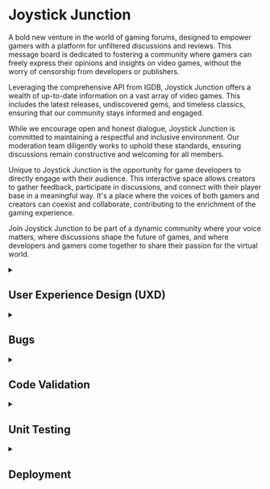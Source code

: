 # Joystick Junction

A bold new venture in the world of gaming forums, designed to empower gamers with a platform for unfiltered discussions and reviews. This message board is dedicated to fostering a community where gamers can freely express their opinions and insights on video games, without the worry of censorship from developers or publishers.

Leveraging the comprehensive API from IGDB, Joystick Junction offers a wealth of up-to-date information on a vast array of video games. This includes the latest releases, undiscovered gems, and timeless classics, ensuring that our community stays informed and engaged.

While we encourage open and honest dialogue, Joystick Junction is committed to maintaining a respectful and inclusive environment. Our moderation team diligently works to uphold these standards, ensuring discussions remain constructive and welcoming for all members.

Unique to Joystick Junction is the opportunity for game developers to directly engage with their audience. This interactive space allows creators to gather feedback, participate in discussions, and connect with their player base in a meaningful way. It's a place where the voices of both gamers and creators can coexist and collaborate, contributing to the enrichment of the gaming experience.

Join Joystick Junction to be part of a dynamic community where your voice matters, where discussions shape the future of games, and where developers and gamers come together to share their passion for the virtual world.

<details>
<summary><h2>User Experience Design (UXD)</h2></summary>

<details>
<summary><h3>Strategy</h3></summary>

<details>
<summary><h4>Theme 1: Community Engagement and Discussions</h4></summary>

##### Epic: Forum Functionality

###### USER STORY - Easy Site Navigation (First-Time Visitor): As a first-time visitor, I want to easily understand how to navigate and use the forum, so I can quickly get involved in discussions

###### USER STORY - Discover New Content (Frequent Visitor): As a frequent visitor, I want to see new or updated threads since my last visit, so I can stay engaged with current discussions

###### USER STORY - Resume Discussions (Returning Visitor): As a returning visitor, I want to be able to easily find and resume previous discussions I was involved in, so that I can keep engaged

</details>

<details>
<summary><h4>Theme 2: Gaming Information and Resources</h4></summary>

##### Epic: Integration with IGDB API

###### USER STORY - Access Game Information: As a gamer, I want to access up-to-date information on games so that I can stay informed about new and existing titles

###### USER STORY - View Game Reviews and Ratings: As a gamer, I want to see game reviews and ratings so that I can make informed decisions about what games to play

</details>

<details>
<summary><h4>Theme 3: Developer Interaction</h4></summary>

##### Epic: Developer Engagement Tools

###### USER STORY - Developer Profile Creation: As a game developer, I want to create a profile so that I can interact with the gaming community

###### USER STORY - Participate in Community Discussions: As a developer, I want to participate in discussions so that I can receive feedback and engage with my audience

###### USER STORY - Showcase New Games: As a developer, I want to showcase my new games so that I can attract potential players and receive early feedback

###### USER STORY - Developer Updates (Returning Visitor): As a returning visitor, I want notifications or a news feed feature that updates me on interactions or responses from game developers in threads I'm interested in

</details>

<details>
<summary><h4>Theme 4: User Experience and Accessibility</h4></summary>

##### Epic: Platform Usability

###### USER STORY - Intuitive Interface: As a user, I want a user-friendly interface so that I can easily navigate the forum

###### USER STORY - Accessibility Features: As a user with disabilities, I want accessibility features so that I can comfortably use the platform

</details>

<details>
<summary><h4>Theme 5: Account Management</h4></summary>

##### Epic: User Profile Management

###### USER STORY - Update Personal Information: As a user, I want to update my personal information so that my profile reflects my current details

###### USER STORY - Add or Change Profile Image: As a user, I want to add or change my profile image so that my profile is more personalised

###### USER STORY - Customise Notifications: As a user, I want to customise my notification settings so that I can control what alerts I receive

###### USER STORY - Personalise Forum Appearance: As a user, I want to choose themes or visual settings for the forum so that I can have a more personalised browsing experience

##### Epic: Sign-In and Authentication

###### USER STORY - Streamlined Registration (First-Time Visitor): As a first-time visitor, I want a streamlined registration process, so I can quickly join the community

###### USER STORY - Sign-In with Username/Password: As a user, I want to sign in with a username and password so that I can access my account

###### USER STORY - Social Network Sign-In: As a user, I want the option to sign in using social networks (like Facebook, Google, or Twitter) for ease of access and to link my social media profiles

##### Epic: Community Features

###### USER STORY - Follow Users and Developers: As a user, I want to follow other users or developers so that I can keep track of their posts and interactions

###### USER STORY - Create and Join Interest Groups: As a user, I want to create and join groups based on specific gaming interests or topics so that I can engage in more focused discussions

##### Epic: Security and Privacy

###### USER STORY - Control Profile Visibility: As a user, I want to control who can see my profile and posts so that I can manage my privacy on the forum

###### USER STORY - Secure Authentication Methods: As a user, I want to have secure authentication methods (like two-factor authentication) to ensure the safety of my account

</details>

<details>
<summary><h4>Theme 6: Site Administration and Moderation</h4></summary>

##### Epic: Content Moderation

###### USER STORY - Monitor Compliance: As an admin, I want to monitor posts and threads to ensure they comply with community guidelines

###### USER STORY - Edit or Delete Violating Posts: As an admin, I want the ability to delete or edit posts that violate rules to maintain a respectful environment

###### USER STORY - Handle Reported Content: As an admin, I want to receive notifications of reported posts or threads so that I can review them promptly

##### Epic: User Management

###### USER STORY - Highlight Moderators (Frequent Visitor): As a frequent visitor, I want to see active moderators and community leaders highlighted, so I know whom to contact for help or information

###### USER STORY - Manage User Accounts: As an admin, I want to view and manage user accounts to ensure community standards are upheld

###### USER STORY - Address Community Violations: As an admin, I want to suspend or ban users who repeatedly violate community guidelines

###### USER STORY - Assign Roles and Permissions: As a site owner, I want to assign and manage different roles and permissions for admins and developers to help in community moderation and management

##### Epic: Analytics and Reporting

###### USER STORY - Access User Activity Analytics: As a site owner, I want to access analytics on user activity and engagement to understand community trends

###### USER STORY - Generate Engagement Reports: As a site owner, I want to generate reports on forum metrics such as active users, post frequency, and popular topics to guide decision-making

##### Epic: Site Management

###### USER STORY - Manage Categories and Subforums: As an admin, I want to manage and update categories and subforums to keep the forum organised and relevant

##### Epic: Feedback and Improvement

###### USER STORY - Collect User Feedback: As a site owner, I want to collect and review user feedback to identify areas for improvement

</details>

<details>
<summary><h4>Strategy Tradeoffs</h4></summary>

![Joystick Junction Tradeoff Table](/static/images/readme/uxd/strategy/joystick_junction_strategy-tradeoffs-table.png)

![Joystick Junction Tradeoff Graph](/static/images/readme/uxd/strategy/joystick_junction_strategy_tradeoffs_graph.png)

</details>
</details>

<details>
<summary><h3>Scope</h3></summary>

#### Sprint 1 Features

##### Must Have

- Assign Roles and Permissions
- Edit or Delete Violating Posts
- Monitor Compliance
- Sign-In with Username/Password
- Streamlined Registration (First-Time Visitor)
- Intuitive Interface
- Access Game Information
- Easy Site Navigation (First-Time Visitor)

##### Should have

- Manage User Accounts
- Manage Categories and Subforums
- Address Community Violations
- Accessibility Features
- Discover New Content (Frequent Visitor)

##### Could have

- Highlight Moderators (Frequent Visitor)
- Handle Reported Content
- Secure Authentication Methods
- Social Network Sign-In
- Participate in Community Discussions
- View Game Reviews and Ratings

#### Sprint 1 Requirement Types

- Languages: HTML, CSS, JavaScript Python
- Frameworks: Django
- Database: Psycopg, Elephant SQL

#### Future Sprint Features

- Collect User Feedback
- Generate Engagement Reports
- Access User Activity Analytics
- Control Profile Visibility
- Create and Join Interest Groups
- Follow Users and Developers
- Personalise Forum Appearance
- Customise Notifications
- Add or Change Profile Image
- Update Personal Information
- Developer Updates (Returning Visitor)
- Showcase New Games (Developer)
- Developer Profile Creation
- Resume Discussions (Returning Visitor)

#### Future Sprint Requirement Types

- Languages: HTML, CSS, JavaScript Python
- Frameworks: Django
- Database: Psycopg, Elephant SQL

</details>

<details>
<summary><h3>Structure</h3></summary>

Touchpoints - Responsive Website

![Joystick Junction Information Architecture](/static/images/readme/uxd/strategy/joystick_junction_strategy_tradeoffs_graph.png)

</details>

<details>
<summary><h3>Skeleton</h3></summary>

<details>
<summary><h3>Wireframe - Desktop Homepage - Sprint 1</h3></summary>

![Wireframe - Desktop Homepage](/static/images/readme/uxd/skeleton/1.desktop-homepage-sprint1.png)

</details>

<details>
<summary><h3>Wireframe - Desktop Game Page - About - Sprint 1</h3></summary>

![Wireframe - Desktop Game Page - About](/static/images/readme/uxd/skeleton/2.desktop-game_page-about-sprint1.png)

</details>

<details>
<summary><h3>Wireframe - Desktop Game Page - Main thread and subthreads - Sprint 1</h3></summary>

The comment structure will be the same for the main thread and subthread.

![Wireframe - Desktop Game Page - Main thread and subthreads](/static/images/readme/uxd/skeleton/3.desktop-game_page-main_thread_and_subthreads-sprint1.png)

</details>

<details>
<summary><h3>Wireframe - Desktop Game Page - List of Subthreads - Sprint 1</h3></summary>

![Wireframe - Desktop Game Page - List of Subthreads](/static/images/readme/uxd/skeleton/4.desktop-game_page-list_of_subthreads-sprint1.png)

</details>

<details>
<summary><h3>Wireframe - Desktop Account Page - Register - Sprint 1</h3></summary>

![Wireframe - Desktop Game Page - Register](/static/images/readme/uxd/skeleton/5.desktop-account_page-register-sprint1.png)

</details>

<details>
<summary><h3>Wireframe - Desktop Account Page - Login - Sprint 1</h3></summary>

![Wireframe - Desktop Game Page - Login](/static/images/readme/uxd/skeleton/6.desktop-account_page-login-sprint1.png)

</details>

<details>
<summary><h3>Wireframe - Desktop Account Page - Regular User - Sprint 1</h3></summary>

![Wireframe - Desktop Game Page - Register](/static/images/readme/uxd/skeleton/7.desktop-account_page-regular_user-sprint1.png)

</details>

<details>
<summary><h3>Wireframe - Desktop Account Page - Admin User - Sprint 1</h3></summary>

![Wireframe - Desktop Game Page - Admin User](/static/images/readme/uxd/skeleton/8.desktop-account_page-admin_user-sprint1.png)

</details>

<details>
<summary><h3>Wireframe - Mobile Homepage - Sprint 1</h3></summary>

![Wireframe - Mobile homepage](/static/images/readme/uxd/skeleton/9.mobile-homepage-sprint1.png)
![Wireframe - Mobile homepage](/static/images/readme/uxd/skeleton/10.mobile-homepage-sprint1.png)

</details>

<details>
<summary><h3>Wireframe - Mobile Game Page - About - Sprint 1</h3></summary>

![Wireframe - Mobile homepage - About](/static/images/readme/uxd/skeleton/11.mobile-game_page-about-sprint1.png)

</details>

<details>
<summary><h3>Wireframe - Mobile Game Page - Main thread and subthreads - Sprint 1</h3></summary>

![Wireframe - Mobile homepage - Main thread and subthreads](/static/images/readme/uxd/skeleton/12.mobile-game_page-main_thread_and_subthreads-sprint1.png)

</details>

<details>
<summary><h3>Wireframe - Mobile Game Page - Main thread and subthreads - Sprint 1</h3></summary>

![Wireframe - Mobile homepage - Main thread and subthreads](/static/images/readme/uxd/skeleton/13.mobile-game_page-list_of_subthreads-sprint1.png)

</details>
</details>

<details>
    <summary><h3>Surface</h3></summary>

<h4>Fonts</h4>

Headings - [Roboto Slab](https://fonts.google.com/specimen/Roboto+Slab?query=Roboto+Slab)
I've chosen Roboto Condensed for my heading font because it's a sans-serif that's both modern and clean, perfect for my headings. It really stands out and maintains excellent readability, which is crucial for my subheadings and menu items.

Body Text - [Open Sans](https://fonts.google.com/specimen/Open+Sans?query=Open+Sans)
For the body text, I'm pairing it with Open Sans, another sans-serif font that complements Roboto Condensed nicely. It's made for clear legibility across web and mobile interfaces. Its friendly and neutral design is just what I need for the lengthy forum posts and discussions on my site.

<h4>Colours</h4>

![Synaptic Surge Colour Swatch](static/images/readme/uxd/surface/joystick_junction_colour_swatch.png)

- **#0c0c0e (Very Dark Blue-Gray):** This color is nearly black but carries a hint of blue, making it a sophisticated and robust choice for the primary color. It's perfect for headers, footers, primary backgrounds, and important text, offering a subtle alternative to pure black.
- **#ffffff (Pure White):** A classic and clean white that serves as the ideal background color, especially for creating strong contrasts with darker colors. Versatile, suitable for primary text, as well as user interface elements such as cards, buttons, and input fields, ensuring maximum readability and a crisp, clean appearance.
- **#0E1230 (Dark Blue):** Slightly lighter than the primary color, this deep blue adds depth and layering to the design. Well-suited for secondary backgrounds, sidebars, or text that doesn't need to be as prominent as the content in the primary color.
- **#070817 (Even Darker Blue):** This color adds depth and richness to the design, enhancing the visual appeal of secondary backgrounds and making them visually distinct from the primary background.
- **#1c67fd (Bright Blue)**: This bright and lively blue is eye-catching and can be used as an accent color to draw attention to key elements like calls to action, links, or highlighted information. It's a vibrant choice that can add energy and dynamism to a design when used sparingly.
- **#104334 (Deep Teal Green):** A dark and rich teal, both elegant and versatile, serving as an accent or secondary color. Ideal for less dominant elements that still demand visual interest, such as secondary buttons, icons, or background panels.

<details>
<summary><h4>Technologies Used</h4></summary>

<details>
<summary><h5>Languages, Frameworks, Databases</h5></summary>

Languages

- HTML
- CSS
- Javascript
- Python

Frameworks

- Django
  - [DJ Databse](https://pypi.org/project/dj-database-url/)
  - [Django SummerNote](https://summernote.org/)

Databases

- Psycopg
- Elephant SQL

</details>

<details>
<summary><h5>Websites, Software & other Tools</h5></summary>

- [Codeanywhere](https://codeanywhere.com/solutions/collaborate) This is was my IDE for the project.
- [CodePen](codepen.io) I used this to test code outside of [Codeanywhere](https://codeanywhere.com/solutions/collaborate) so that I didn't use up hours unnecessarily. I also used it to find the right filter colour for my SVGs.
- [Git](https://git-scm.com/) Used to commit and push code to [Github](https://github.com/).
- [Github](https://github.com/) This was used as a remote repository and I also used Github pages to host the live site.
- [Conventional Commits](https://www.conventionalcommits.org/en/v1.0.0-beta.2/) Used to learn and stick to a conventional commit framework.
- [Midjourney](https://www.midjourney.com/) I used this AI tool for image generation.
- [Photoshop](https://www.adobe.com/uk/products/photoshop.html) Used for Creating, Editing and resizing
- [Illustrator](https://www.adobe.com/uk/products/illustrator.html) Used to create vectors from AI generated images and perosnally made images
- [AdobeXD](https://helpx.adobe.com/support/xd.html) Used to create wireframes.
- [Google Fonts](https://fonts.google.com/) Sourcing fonts.
- [Color Space](http://colormind.io/) Used to create colour palette.
- [Am I Responsive?](https://ui.dev/amiresponsive) Used to create mock-ups for various screen sizes.
- [Dynamic Drive](http://tools.dynamicdrive.com/favicon/) Used to create favicon.

</details>
</details>
</details>
</details>

<details>
<summary><h2>Bugs</h2></summary>

<h3>Known Bugs</h3>

<h3>Fixed Bugs</h3>

- Fix: Handling 'account_management' View
I noticed that in our account_management view, I had originally used request.POST to determine if the user was trying to register by checking if 'register' is in request.POST. However, I realized that there was no 'register' input included in the template, causing the registration process to fail. To resolve this issue and ensure proper user registration, I added a hidden input with the name 'register' and value 'true' to the form in the template. This change ensures that the 'register' parameter is correctly set when the user registers.

- Fix: Removing HTML5 Email Validation Message
In this commit, I addressed an issue where the HTML5 automatic email validation message was interfering with the functionality of the email toast. The validation message was unnecessary as client-side validation was being handled through toasts, and server-side validation was implemented in the forms.py. Therefore, I removed the HTML5 email validation message to ensure a smoother user experience and proper functionality of the email toast.

- Fix: Correcting Submit Button Name in Signup Form & Views
During the code analysis, I discovered that the POST request was being received, but neither the "Login form submitted" nor the "Signup form submitted" messages were being printed. This was due to neither 'login' in request.POST nor 'register' in request.POST being true.

The issue was traced to the name attribute of the submit button in the signup form, which did not match the string being checked in the view. To address this issue, I changed the name attribute of the submit button in the signup form to "register" to ensure proper form submission detection. The issue arose from a transition from using "registration" to "sign up" naming, which resulted in the mismatch.

- Fix: Setting 'X-CSRFToken' Header in Fetch Request
This commit fixes an issue where the 'X-CSRFToken' header value in the fetch request was not being set correctly. It now uses the 'getCookie' function to obtain the CSRF token, ensuring proper token inclusion in the request header.

- Fix: Readding Hidden Input Field for Form Submission
This commit re-adds a hidden input field for form submission, addressing an issue where the form submission process was not working correctly due to the missing field. The hidden input field ensures proper handling of form data on submission.

- Fix: Adding Login Redirect
This commit fixes the issue of a missing login redirect by explicitly adding it. By default, Django allauth attempts to redirect to "/accounts/profile/" after signup, which could lead to a 404 error if the URL is not defined in the project's URLs configuration. This fix ensures a proper login redirect URL is set to avoid the 404 error.

- Fix: Updating Login Form Action URL
I updated the action URL in the login form. Previously, it was set to {% url 'account_login' %}, which was directing the form to a non-existent account_login page. To resolve this issue, I changed the action URL to {% url 'account_management' %} to ensure that the form submits data to the correct endpoint, which is the account_management page where login requests are handled.

- Fix: Handling Signup Form Submission and Redirects
I updated the toasts.js script to handle form submissions more effectively. This change ensures proper error handling and successful redirection after a successful signup.

- Fix: Correcting ALLOWED_HOSTS Setting in Django Settings
Fixed an issue in the Django settings where ALLOWED_HOSTS was incorrectly defined as a single string, now set as a list.

- Fix: Using Internal Fonts
Updated the CSS to use fonts loaded from internal files instead of Google Fonts. This change ensures that the correct fonts are always used, regardless of the availability of Google Fonts.

- Fix: Updating URL Path for 'search_games_for_main_thread'
Updated import reference for 'search_games_for_main_thread' in URLs to 'views.search_games_for_main_thread' to align with the views structure. This change is necessary because in the 'views.py' file, the 'search_games_for_main_thread' function is defined, and it should be referenced with the 'views' prefix as specified in the import statement 'from . import views' at the beginning of the 'urls.py' file.

- Fix: Handling Unix Timestamp in 'create_game_main_thread'
The fix addresses an issue in the create_game_main_thread function where a TypeError was raised when attempting to process a Unix timestamp for first_release_date. The fix ensures proper handling of the timestamp, preventing the error and enabling the function to work as intended.

- Fix: Improving JSON Data Handling
Addressed an issue where data was not being properly retrieved and stored in the created thread from the IGDB request, despite being present in the AJAX request. This fix ensures that all relevant data is correctly extracted and stored when creating a new thread.

- Fix: Removing Unnecessary POST Request
Removed redundant POST request by relocating request handling from toasts.js to main_thread_editor.js. This change ensures a single, more efficient POST request.

- Fix: Adding Variables to Global Scope
Enhanced code modularity by making specific variables global, enabling cross-file access for toast functionality in the main_thread_editor.js.

- Fix: Correcting Homepage Search Result Links
In this commit, I made changes to ensure that the search results on the homepage properly link to the main_thread_details.html page. This involved updating the AJAX request in the JavaScript code to include the correct URL for each search result, and modifying the views to return the game's game_id as part of the search results data.

- Fix: Setting Correct Default Format for 'game_id' Field
This commit fixes an issue related to the default format of the game_id field in the Comment model. The previous default value was set as a string with a date format ('2022-01-01 00:00:00'), which has been corrected to use an integer default value of 1. This change ensures that the default game_id format aligns with the expected data type and resolves any compatibility issues with the field's default value.

- Fix: Relocating Scripts for Signup Functionality
In this commit, I addressed a critical issue where users were unable to sign up due to script misplacement. To resolve this problem, I carefully relocated the scripts to their appropriate pages, ensuring that the signup functionality now functions as intended. This fix is crucial for providing users with a seamless registration process, as it eliminates obstacles that were hindering their ability to create accounts on the platform.

- Fix: Handling Multiple Main Thread Creations
This commit addresses a critical issue related to multiple main thread creations. The problem was traced back to the usage of $(document).one("submit", ".create-thread-form", function (e) {...} in the JavaScript code. The .one() method is designed to execute the event handler function only once for each element, leading to unexpected behavior when users attempted to submit the form multiple times without refreshing the page. To resolve this issue, I replaced .one() with .on(), ensuring that the event handler executes every time the form is submitted. This fix guarantees a smoother user experience and resolves the problem of unintended limitations on main thread creation.

- Fix: Resolving Delete Confirmation Button Issue
The problem arises from repeated event binding for the delete confirmation button in your JavaScript code. Each time a delete button is clicked, a new event handler is added to the confirmation button, potentially causing multiple AJAX requests upon confirmation and leading to the issue of multiple server logs for a single delete operation. To fix this, you should use the .off() method to unbind previous click events from the confirmation button before binding a new one. This solution ensures proper event management and resolves the problem of excessive server log entries for delete actions.

- Fix: Handling Empty Arrays and Null Fields
This commit fixes the issue where fields with empty arrays and null values were not being correctly handled. The fix involves checking if the field is truthy and not an empty array represented as a string ("[]"). If these conditions are met, the field is processed as before. Otherwise, the text is set to "N/A". This ensures that fields with empty arrays and null values are correctly displayed as "N/A".

- Fix: Moving 'endblock' to the Bottom of Page
Moved the "endblock" to the bottom of the page to correct issues with missing closing divs in Django templates.

- Fix: Redirect in 'reply_to_comment' View
Updated the redirect in the reply_to_comment view to pass the game_id as an integer. This resolves a NoReverseMatch error that was occurring when trying to create a reply to a comment.

</details>

<details>
<summary><h2>Code Validation</h2></summary>

<details>
<summary><h3>HTML Validation</h3></summary>

**I've valididated my HTML using [validator.w3.org](https://validator.w3.org/#validate_by_input)**

[index.html is valid](static/images/readme/validation/html_validation_pass.jpg)

[main_thread_detail.html is valid](static/images/readme/validation/html_validation_pass.jpg)

[account_management.html, login.html, signup.html, admin.html, superuser.html, find_a_game.html, main_thread_editor.html, toasts.html is valid](static/images/readme/validation/html_validation_pass.jpg)

[login.html, signup.html is valid](static/images/readme/validation/html_validation_pass.jpg)

[403.html, 404.html, 500.html is valid](static/images/readme/validation/html_validation_pass.jpg)

</details>

<details>
<summary><h3>CSS Validation</h3></summary>

**I've valididated my CSS using [jigsaw.w3.org/css](https://jigsaw.w3.org/css-validator/#validate_by_input)**

[fonts.css is valid](http://jigsaw.w3.org/css-validator/images/vcss)

[style.css is valid!](http://jigsaw.w3.org/css-validator/images/vcss)

</details>

<details>
<summary><h3>JS Validation</h3></summary>

**I've valididated my JS using [jshint](https://jshint.com/)**

csrf.js is valid

Four ES6 warnings

1. 'let' is available in ES6 (use 'esversion: 6') or Mozilla JS extensions (use moz).
2. 'const' is available in ES6 (use 'esversion: 6') or Mozilla JS extensions (use moz).
3. 'let' is available in ES6 (use 'esversion: 6') or Mozilla JS extensions (use moz).
4. 'const' is available in ES6 (use 'esversion: 6') or Mozilla JS extensions (use moz).

One unused variable that gets used in main_thread_editor.js

1. getCookie

homepage_main_thread_search.js is valid

One undefined variable which seems to be references jquery

1. $

main_thread_editor.js is valid

One ES6 warning

1. arrow function syntax (=>)' is only available in ES6 (use 'esversion: 6').

Five undefined variables that are referencing other parts of the code

1. $
2. getCookie
3. toastBody
4. notificationToast
5. bootstrap

One unused variable which is used elsewhere

1. formData

toasts.js is valid

25 warnings all related to ES6

1. 'let' is available in ES6 (use 'esversion: 6') or Mozilla JS extensions (use moz).
2. 'let' is available in ES6 (use 'esversion: 6') or Mozilla JS extensions (use moz).
3. 'arrow function syntax (=>)' is only available in ES6 (use 'esversion: 6').
4. 'const' is available in ES6 (use 'esversion: 6') or Mozilla JS extensions (use moz).
5. 'const' is available in ES6 (use 'esversion: 6') or Mozilla JS extensions (use moz).
6. 'const' is available in ES6 (use 'esversion: 6') or Mozilla JS extensions (use moz).
7. 'const' is available in ES6 (use 'esversion: 6') or Mozilla JS extensions (use moz).
8. 'const' is available in ES6 (use 'esversion: 6') or Mozilla JS extensions (use moz).
9. 'const' is available in ES6 (use 'esversion: 6') or Mozilla JS extensions (use moz).
10. 'const' is available in ES6 (use 'esversion: 6') or Mozilla JS extensions (use moz).
11. 'arrow function syntax (=>)' is only available in ES6 (use 'esversion: 6').
12. 'arrow function syntax (=>)' is only available in ES6 (use 'esversion: 6').
13. 'arrow function syntax (=>)' is only available in ES6 (use 'esversion: 6').
14. 'arrow function syntax (=>)' is only available in ES6 (use 'esversion: 6').
15. 'arrow function syntax (=>)' is only available in ES6 (use 'esversion: 6').
16. 'arrow function syntax (=>)' is only available in ES6 (use 'esversion: 6').
17. 'const' is available in ES6 (use 'esversion: 6') or Mozilla JS extensions (use moz).
18. 'const' is available in ES6 (use 'esversion: 6') or Mozilla JS extensions (use moz).
19. 'const' is available in ES6 (use 'esversion: 6') or Mozilla JS extensions (use moz).
20. 'const' is available in ES6 (use 'esversion: 6') or Mozilla JS extensions (use moz).
21. 'const' is available in ES6 (use 'esversion: 6') or Mozilla JS extensions (use moz).
22. 'arrow function syntax (=>)' is only available in ES6 (use 'esversion: 6').
23. 'arrow function syntax (=>)' is only available in ES6 (use 'esversion: 6').
24. 'arrow function syntax (=>)' is only available in ES6 (use 'esversion: 6').
25. 'arrow function syntax (=>)' is only available in ES6 (use 'esversion: 6').

Two undefined variables which are used elsewhere.

1. bootstrap
2. getCookie

</details>

<details>
<summary><h3>Python Validation</h3></summary>

**I've valididated my Python using [pep8ci](https://pep8ci.herokuapp.com/)**

All python code is to PEP 8 standard

</details>
</details>

<details>
<summary><h2>Unit Testing</h2></summary>

![Homepage Tests](/static/images/readme/unit_testing/homepage-tests.png)

![Account Management Logged Out Tests](/static/images/readme/unit_testing/account-management-logged-out-tests.png)

![Account Management Logged In Tests](/static/images/readme/unit_testing/account-management-logged-in-tests.png)

![Main Thread Detail Test](/static/images/readme/unit_testing/main-thread-detail-tests.png)

</details>


<details>
<summary><h2>Deployment</h2></summary>

## Heroku Deployment

1. **Create a Heroku Account:**
   - Navigate to [Heroku](https://www.heroku.com/) and create an account.

2. **Create a New Heroku App:**
   - Click the "New" button in the top right corner.
   - Select "Create New App."

3. **Set App Name and Region:**
   - Enter your desired app name.
   - Select your preferred region.
   - Click "Create App."

4. **Set up your IGDB details**
   - You can do this on their [Getting Started](https://api-docs.igdb.com/#getting-started)

5. **Configure Environment Variables:**
   - Go to the "Settings" tab.
   - Click "Reveal Config Vars."
   - You may need the following environment variables:
     - `SECRET_KEY`: Your secret key
     - `DATABASE_URL`: You elephantsql or other database
     - `DJANGO_DATABASE_PASSWORD`: Your Django Database Password
     - `DJANGO_DATABASE_USER`: Your Django Database User
     - `EMAIL_HOST_USER`: Your email address
     - `EMAIL_HOST_PASS`: Your email app password
     - `PORT`: 8000
     - `TWITCH_CLIENT_ID`: Your twitch API client ID
     - `TWITCH_CLIENT_SECRET`: Your Twitch Client Secret

6. **Deploy the App:**
   - Go to the "Deploy" tab.
   - Scroll down to "Connect to GitHub" and sign in/authorize when prompted.
   - In the search box, find the repository you want to deploy and click "Connect."
   - Scroll down to "Manual Deploy" and choose the main branch.
     - You can turn on automatic deploymants here
   - Click "Deploy."

7. **Access the Live App:**
   - The app should now be deployed.

***Clone a GitHub Repository***
To make a clone of this repository, follow these steps:
Login to your GitHub account.

1. Go to the repository by visiting the link: [Charlie McGoldrick Github - Joystick Junction Repo](https://github.com/CharlieMcGoldrick/ci-ms4-joystick-junction).
2. Click the "Code" button and then use the copy button next to the link to copy the link.
3. In your IDE of choice, open a new terminal and use the following clone command: git clone `https://github.com/CharlieMcGoldrick/ci-ms4-joystick-junction`.
4. You will now have a copy of the repository in you local version.

***Forking the GitHub Repository***
To fork this repository, follow these steps:

1. Log in to your GitHub account.
2. Go to the repository you want to fork, which is located at: [Charlie McGoldrick Github - Joystick Junction Repo](https://github.com/CharlieMcGoldrick/ci-ms4-joystick-junction).
3. In the top-right corner of the repository page, click on the "Fork" button
4. GitHub will prompt you to select where you want to fork the repository. Choose your personal account or organization.
5. Wait for the forking process to complete. Once it's done, you will be redirected to your forked repository under your GitHub account.

NOTE: Any changes pushed to the main branch automatically show up on the website.

</details>